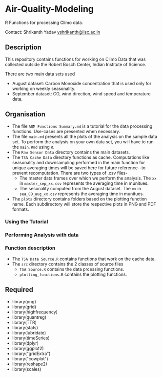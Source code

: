 # Air-Quality-Modeling
R Functions for processing Climo data.

Contact: Shrikanth Yadav yshrikanth@iisc.ac.in

## Description
This repository contains functions for working on Climo Data that was collected outside the Robert Bosch Center, Indian Institute of Science.

There are two main data sets used
- August dataset: Carbon Monoxide concentration that is used only for working on weekly seasonality.
- September dataset: CO, wind direction, wind speed and temperature data.  

## Organisation
- The file `AQM Functions Summary.md` is a tutorial for the data processing functions.  Use-cases are presented when necessary.
- The file `main.md` presents all the plots of the analysis on the sample data set.  To perform the analysis on your own data set, you will have to run the `main.Rmd` using `R`.
- The `Raw Sensor Data` directory contains the main datasets.
- The `TSA Cache Data` directory functions as cache. Computations like seasonality and downsampling performed in the main function for unique averaging times will be saved here for future reference--to prevent recomputation.  There are two types of .csv files-
    - The master data frames over which we perform the analysis. The `xx` in `master_sep_xx.csv` represents the averaging time in munitues.
    - The sesonality computed from the August dataset.  The `xx` in `sea_CO_aug_xx.csv` represents the averaging time in munitues.
- The `plots` directory contains folders based on the plotting function name.  Each subdirectory will store the respective plots in PNG and PDF formats. 

### Using the Tutorial

### Performing Analysis with data

### Function description
- The `TSA Data Source.R` contains functions that work on the cache data. 
- The `src` directory contains the 2 classes of source files
    - `TSA Source.R` contains the data prcessing functions.
    - `plotting_functions.R` contains the plotting functions.


## Required

- library(png)
- library(grid)
- library(highfrequency)
- library(quantreg)
- library(TTR)
- library(stats)
- library(lubridate)
- library(timeSeries)
- library(dplyr)
- library(ggplot2)
- library("gridExtra")
- library("cowplot")
- library(reshape2)
- library(scales)
